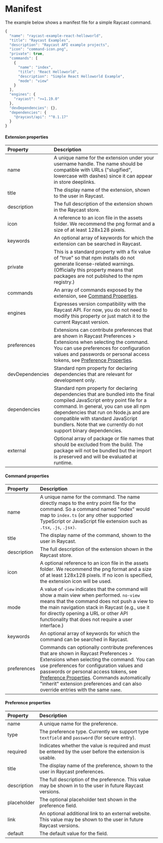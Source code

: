 # Manifest

The example below shows a manifest file for a simple Raycast command. 

```javascript
{
  "name": "raycast-example-react-helloworld",
  "title": "Raycast Examples",
  "description": "Raycast API example projects",
  "icon": "command-icon.png",
  "private": true,
  "commands": [
    {
      "name": "index",
      "title": "React Helloworld",
      "description": "Simple React Helloworld Example",
      "mode": "view"
    }
  ],
  "engines": {
    "raycast": ">=1.19.0"
  },
  "devDependencies": {},
  "dependencies": {
    "@raycast/api": "^0.1.17"
  }
}
```

#### Extension properties

| Property | Description |
| :--- | :--- |
| name | A unique name for the extension under your username handle. The name should be compatible with URLs \("slugified", lowercase with dashes\) since it can appear in store deeplinks. |
| title | The display name of the extension, shown to the user in Raycast. |
| description | The full description of the extension shown in the Raycast store. |
| icon | A reference to an icon file in the assets folder. We recommend the png format and a size of at least 128x128 pixels. |
| keywords | An optional array of keywords for which the extension can be searched in Raycast. |
| private | This is a standard property with a fix value of "true" so that npm installs do not generate license-related warnings. \(Officially this property means that packages are not published to the npm registry.\) |
| commands | An array of commands exposed by the extension, see [Command Properties](file:///Users/mann/Developer/api-alpha/documentation/index.html#command-properties). |
| engines | Expresses version compatibility with the Raycast API. For now, you do not need to modify this property or just match it to the current Raycast version. |
| preferences | Extensions can contribute preferences that are shown in Raycast Preferences &gt; Extensions when selecting the command. You can use preferences for configuration values and passwords or personal access tokens, see [Preference Properties](file:///Users/mann/Developer/api-alpha/documentation/index.html#preference-properties). |
| devDependencies | Standard npm property for declaring dependencies that are relevant for development only. |
| dependencies | Standard npm property for declaring dependencies that are bundled into the final compiled JavaScript entry point file for a command. In general, you can use all npm dependencies that run on Node.js and are compatible with standard JavaScript bundlers. Note that we currently do not support binary dependencies. |
| external | Optional array of package or file names that should be excluded from the build. The package will not be bundled but the import is preserved and will be evaluated at runtime. |

#### Command properties

| Property | Description |
| :--- | :--- |
| name | A unique name for the command. The name directly maps to the entry point file for the command. So a command named "index" would map to `index.ts` \(or any other supported TypeScript or JavaScript file extension such as `.tsx`, `.js`, `.jsx)`. |
| title | The display name of the command, shown to the user in Raycast. |
| description | The full description of the extension shown in the Raycast store. |
| icon | A optional reference to an icon file in the assets folder. We recommend the png format and a size of at least 128x128 pixels. If no icon is specified, the extension icon will be used. |
| mode | A value of `view` indicates that the command will show a main view when performed. `no-view` means that the command does not push a view to the main navigation stack in Raycast \(e.g., use it for directly opening a URL or other API functionality that does not require a user interface.\) |
| keywords | An optional array of keywords for which the command can be searched in Raycast. |
| preferences | Commands can optionally contribute preferences that are shown in Raycast Preferences &gt; Extensions when selecting the command. You can use preferences for configuration values and passwords or personal access tokens, see [Preference Properties](file:///Users/mann/Developer/api-alpha/documentation/index.html#preference-properties). Commands automatically "inherit" extension preferences and can also override entries with the same `name`. |

#### Preference properties

| Property | Description |
| :--- | :--- |
| name | A unique name for the preference. |
| type | The preference type. Currently we support type `textfield` and `password` \(for secure entry\). |
| required | Indicates whether the value is required and must be entered by the user before the extension is usable. |
| title | The display name of the preference, shown to the user in Raycast preferences. |
| description | The full description of the preference. This value may be shown in to the user in future Raycast versions. |
| placeholder | The optional placeholder text shown in the preference field. |
| link | An optional additional link to an external website. This value may be shown to the user in future Raycast versions. |
| default | The default value for the field. |

